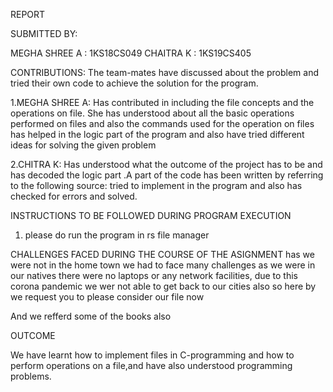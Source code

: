 REPORT

SUBMITTED BY:

MEGHA SHREE A : 1KS18CS049
CHAITRA K : 1KS19CS405

CONTRIBUTIONS:
The team-mates have discussed about the problem and tried their own code to achieve the solution for the program.

1.MEGHA SHREE A:
	 Has contributed in including the file concepts and the operations on file. She has understood about all the basic operations performed on files and also the commands used for the operation on files
	has helped in the logic part of the program and also have tried different ideas for solving the given problem 
  
2.CHITRA K:
	Has understood what the outcome of the project has to be and has decoded the logic part .A part of the code has been written by referring to the following source:
tried to implement in the program and also has checked for errors and solved.



INSTRUCTIONS TO BE FOLLOWED DURING PROGRAM EXECUTION
1. please do run the program in rs file manager 

CHALLENGES FACED DURING THE COURSE OF THE ASIGNMENT
has we were not in the home town we had to face many challenges
as we were in our natives there were no laptops or any network facilities,
due to this corona pandemic we wer not able to get back to our cities also so here by we request you to please consider our file now

And we refferd some of the books also 

OUTCOME

We have learnt how to implement files in C-programming and how to perform operations on a file,and have also understood programming problems.

